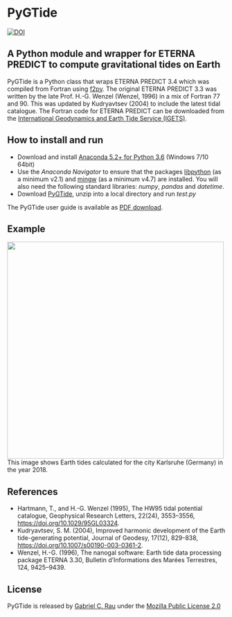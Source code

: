 # PyGTide
[![DOI](https://zenodo.org/badge/DOI/10.5281/zenodo.1346260.svg)](https://doi.org/10.5281/zenodo.1346260)
## A Python module and wrapper for ETERNA PREDICT to compute gravitational tides on Earth

PyGTide is a Python class that wraps ETERNA PREDICT 3.4 which was compiled from Fortran using [f2py](https://docs.scipy.org/doc/numpy/f2py/). The original ETERNA PREDICT 3.3 was written by the late Prof. H.-G. Wenzel (Wenzel, 1996) in a mix of Fortran 77 and 90. This was updated by Kudryavtsev (2004) to include the latest tidal catalogue. The Fortran code for ETERNA PREDICT can be downloaded from the [International Geodynamics and
Earth Tide Service (IGETS)](http://igets.u-strasbg.fr/soft_and_tool.php).

## How to install and run
* Download and install [Anaconda 5.2+ for Python 3.6](https://www.anaconda.com/download/) (Windows 7/10 64bit)
* Use the *Anaconda Navigator* to ensure that the packages [libpython](https://anaconda.org/anaconda/libpython) (as a minimum v2.1) and [mingw](https://anaconda.org/anaconda/mingw) (as a minimum v4.7) are installed. You will also need the following standard libraries: *numpy*, *pandas* and *datetime*.
* Download [PyGTide](https://github.com/hydrogeoscience/pygtide/archive/master.zip), unzip into a local directory and run *test.py*

The PyGTide user guide is available as [PDF download](https://github.com/hydrogeoscience/pygtide/raw/master/PyGTide_user-guide.pdf).

## Example
<img src="https://raw.githubusercontent.com/hydrogeoscience/pygtide/master/earth_tide_example.png" width="500">
This image shows Earth tides calculated for the city Karlsruhe (Germany) in the year 2018.

## References
* Hartmann, T., and H.-G. Wenzel (1995), The HW95 tidal potential catalogue, Geophysical Research Letters, 22(24), 3553–3556, https://doi.org/10.1029/95GL03324.
* Kudryavtsev, S. M. (2004), Improved harmonic development of the Earth tide-generating potential, Journal of Geodesy, 17(12), 829-838, https://doi.org/10.1007/s00190-003-0361-2.
* Wenzel, H.-G. (1996), The nanogal software: Earth tide data processing package ETERNA 3.30, Bulletin d’Informations des Marées Terrestres, 124, 9425–9439.

## License
PyGTide is released by [Gabriel C. Rau](https://hydrogeo.science) under the [Mozilla Public License 2.0](https://www.mozilla.org/en-US/MPL/2.0/)
